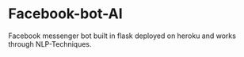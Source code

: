 # Facebook-bot-AI
Facebook messenger bot built in flask deployed on heroku and works through NLP-Techniques. 
